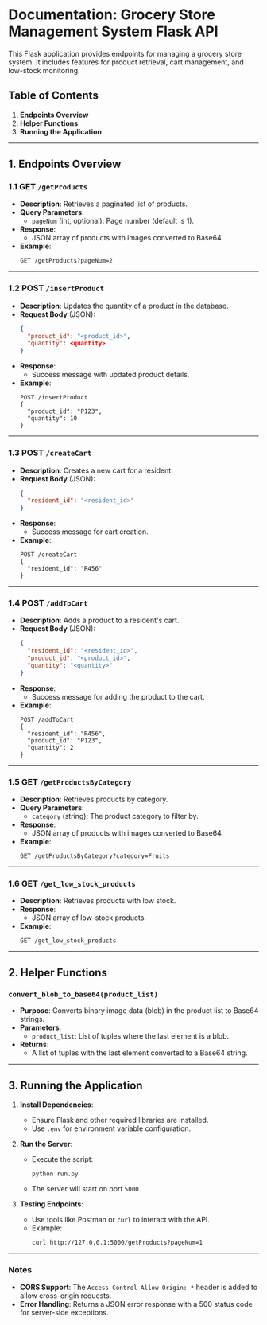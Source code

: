 
# Documentation: Grocery Store Management System Flask API

This Flask application provides endpoints for managing a grocery store system. It includes features for product retrieval, cart management, and low-stock monitoring.

## Table of Contents
1. **Endpoints Overview**
2. **Helper Functions**
3. **Running the Application**

---

## 1. Endpoints Overview

### **1.1 GET `/getProducts`**
- **Description**: Retrieves a paginated list of products.
- **Query Parameters**:
  - `pageNum` (int, optional): Page number (default is 1).
- **Response**:
  - JSON array of products with images converted to Base64.
- **Example**:
  ```
  GET /getProducts?pageNum=2
  ```

---

### **1.2 POST `/insertProduct`**
- **Description**: Updates the quantity of a product in the database.
- **Request Body** (JSON):
  ```json
  {
    "product_id": "<product_id>",
    "quantity": <quantity>
  }
  ```
- **Response**:
  - Success message with updated product details.
- **Example**:
  ```
  POST /insertProduct
  {
    "product_id": "P123",
    "quantity": 10
  }
  ```

---

### **1.3 POST `/createCart`**
- **Description**: Creates a new cart for a resident.
- **Request Body** (JSON):
  ```json
  {
    "resident_id": "<resident_id>"
  }
  ```
- **Response**:
  - Success message for cart creation.
- **Example**:
  ```
  POST /createCart
  {
    "resident_id": "R456"
  }
  ```

---

### **1.4 POST `/addToCart`**
- **Description**: Adds a product to a resident's cart.
- **Request Body** (JSON):
  ```json
  {
    "resident_id": "<resident_id>",
    "product_id": "<product_id>",
    "quantity": "<quantity>"
  }
  ```
- **Response**:
  - Success message for adding the product to the cart.
- **Example**:
  ```
  POST /addToCart
  {
    "resident_id": "R456",
    "product_id": "P123",
    "quantity": 2
  }
  ```

---

### **1.5 GET `/getProductsByCategory`**
- **Description**: Retrieves products by category.
- **Query Parameters**:
  - `category` (string): The product category to filter by.
- **Response**:
  - JSON array of products with images converted to Base64.
- **Example**:
  ```
  GET /getProductsByCategory?category=Fruits
  ```

---

### **1.6 GET `/get_low_stock_products`**
- **Description**: Retrieves products with low stock.
- **Response**:
  - JSON array of low-stock products.
- **Example**:
  ```
  GET /get_low_stock_products
  ```

---

## 2. Helper Functions

### **`convert_blob_to_base64(product_list)`**
- **Purpose**: Converts binary image data (blob) in the product list to Base64 strings.
- **Parameters**:
  - `product_list`: List of tuples where the last element is a blob.
- **Returns**:
  - A list of tuples with the last element converted to a Base64 string.

---

## 3. Running the Application

1. **Install Dependencies**:
   - Ensure Flask and other required libraries are installed.
   - Use `.env` for environment variable configuration.

2. **Run the Server**:
   - Execute the script:  
     ```
     python run.py
     ```
   - The server will start on port `5000`.

3. **Testing Endpoints**:
   - Use tools like Postman or `curl` to interact with the API.
   - Example:  
     ```
     curl http://127.0.0.1:5000/getProducts?pageNum=1
     ```

---

### Notes
- **CORS Support**: The `Access-Control-Allow-Origin: *` header is added to allow cross-origin requests.
- **Error Handling**: Returns a JSON error response with a 500 status code for server-side exceptions.
